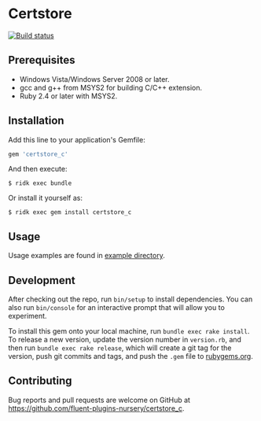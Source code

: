 # Certstore

[![Build status](https://ci.appveyor.com/api/projects/status/0iukmyau7wq971o4/branch/master?svg=true)](https://ci.appveyor.com/project/cosmo0920/certstore-c/branch/master)

## Prerequisites

* Windows Vista/Windows Server 2008 or later.
* gcc and g++ from MSYS2 for building C/C++ extension.
* Ruby 2.4 or later with MSYS2.

## Installation

Add this line to your application's Gemfile:

```ruby
gem 'certstore_c'
```

And then execute:

    $ ridk exec bundle

Or install it yourself as:

    $ ridk exec gem install certstore_c

## Usage

Usage examples are found in [example directory](example).

## Development

After checking out the repo, run `bin/setup` to install dependencies. You can also run `bin/console` for an interactive prompt that will allow you to experiment.

To install this gem onto your local machine, run `bundle exec rake install`. To release a new version, update the version number in `version.rb`, and then run `bundle exec rake release`, which will create a git tag for the version, push git commits and tags, and push the `.gem` file to [rubygems.org](https://rubygems.org).

## Contributing

Bug reports and pull requests are welcome on GitHub at https://github.com/fluent-plugins-nursery/certstore_c.
